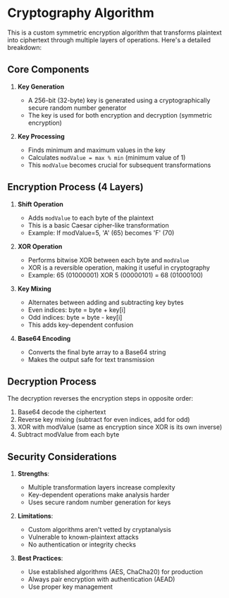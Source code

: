 # Cryptography Algorithm

This is a custom symmetric encryption algorithm that transforms plaintext into ciphertext through multiple layers of operations. Here's a detailed breakdown:

## Core Components

1. **Key Generation**
   - A 256-bit (32-byte) key is generated using a cryptographically secure random number generator
   - The key is used for both encryption and decryption (symmetric encryption)

2. **Key Processing**
   - Finds minimum and maximum values in the key
   - Calculates `modValue = max % min` (minimum value of 1)
   - This `modValue` becomes crucial for subsequent transformations

## Encryption Process (4 Layers)

1. **Shift Operation**
   - Adds `modValue` to each byte of the plaintext
   - This is a basic Caesar cipher-like transformation
   - Example: If modValue=5, 'A' (65) becomes 'F' (70)

2. **XOR Operation**
   - Performs bitwise XOR between each byte and `modValue`
   - XOR is a reversible operation, making it useful in cryptography
   - Example: 65 (01000001) XOR 5 (00000101) = 68 (01000100)

3. **Key Mixing**
   - Alternates between adding and subtracting key bytes
   - Even indices: byte = byte + key[i]
   - Odd indices: byte = byte - key[i]
   - This adds key-dependent confusion

4. **Base64 Encoding**
   - Converts the final byte array to a Base64 string
   - Makes the output safe for text transmission

## Decryption Process
The decryption reverses the encryption steps in opposite order:
1. Base64 decode the ciphertext
2. Reverse key mixing (subtract for even indices, add for odd)
3. XOR with modValue (same as encryption since XOR is its own inverse)
4. Subtract modValue from each byte

## Security Considerations

1. **Strengths**:
   - Multiple transformation layers increase complexity
   - Key-dependent operations make analysis harder
   - Uses secure random number generation for keys

2. **Limitations**:
   - Custom algorithms aren't vetted by cryptanalysis
   - Vulnerable to known-plaintext attacks
   - No authentication or integrity checks

3. **Best Practices**:
   - Use established algorithms (AES, ChaCha20) for production
   - Always pair encryption with authentication (AEAD)
   - Use proper key management
